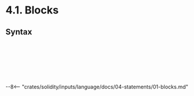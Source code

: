 <!-- This file is generated automatically by infrastructure scripts. Please don't edit by hand. -->

# 4.1. Blocks

## Syntax

```{ .ebnf #Block }

```

<pre ebnf-snippet="Block" style="display: none;"><a href="#Block"><span class="k">Block</span></a><span class="o"> = </span><span class="cm">(* open_brace: *)</span><span class="o"> </span><a href="../../01-file-structure/09-punctuation#OpenBrace"><span class="k">OPEN_BRACE</span></a><br /><span class="o">        </span><span class="cm">(* statements: *)</span><span class="o"> </span><a href="#Statements"><span class="k">Statements</span></a><br /><span class="o">        </span><span class="cm">(* close_brace: *)</span><span class="o"> </span><a href="../../01-file-structure/09-punctuation#CloseBrace"><span class="k">CLOSE_BRACE</span></a><span class="o">;</span></pre>

```{ .ebnf #Statements }

```

<pre ebnf-snippet="Statements" style="display: none;"><a href="#Statements"><span class="k">Statements</span></a><span class="o"> = </span><span class="cm">(* item: *)</span><span class="o"> </span><a href="#Statement"><span class="k">Statement</span></a><span class="o">*</span><span class="o">;</span></pre>

```{ .ebnf #Statement }

```

<pre ebnf-snippet="Statement" style="display: none;"><a href="#Statement"><span class="k">Statement</span></a><span class="o"> = </span><span class="cm">(* variant: *)</span><span class="o"> </span><a href="../03-control-statements#IfStatement"><span class="k">IfStatement</span></a><br /><span class="o">          | </span><span class="cm">(* variant: *)</span><span class="o"> </span><a href="../03-control-statements#ForStatement"><span class="k">ForStatement</span></a><br /><span class="o">          | </span><span class="cm">(* variant: *)</span><span class="o"> </span><a href="../03-control-statements#WhileStatement"><span class="k">WhileStatement</span></a><br /><span class="o">          | </span><span class="cm">(* variant: *)</span><span class="o"> </span><a href="../03-control-statements#DoWhileStatement"><span class="k">DoWhileStatement</span></a><br /><span class="o">          | </span><span class="cm">(* variant: *)</span><span class="o"> </span><a href="../03-control-statements#ContinueStatement"><span class="k">ContinueStatement</span></a><br /><span class="o">          | </span><span class="cm">(* variant: *)</span><span class="o"> </span><a href="../03-control-statements#BreakStatement"><span class="k">BreakStatement</span></a><br /><span class="o">          | </span><span class="cm">(* variant: *)</span><span class="o"> </span><a href="../03-control-statements#ReturnStatement"><span class="k">ReturnStatement</span></a><br /><span class="o">          | </span><span class="cm">(* variant: *)</span><span class="o"> </span><a href="../04-error-handling#ThrowStatement"><span class="k">ThrowStatement</span></a><span class="o"> </span><span class="cm">(* Deprecated in 0.5.0 *)</span><br /><span class="o">          | </span><span class="cm">(* variant: *)</span><span class="o"> </span><a href="../03-control-statements#EmitStatement"><span class="k">EmitStatement</span></a><span class="o"> </span><span class="cm">(* Introduced in 0.4.21 *)</span><br /><span class="o">          | </span><span class="cm">(* variant: *)</span><span class="o"> </span><a href="../04-error-handling#TryStatement"><span class="k">TryStatement</span></a><span class="o"> </span><span class="cm">(* Introduced in 0.6.0 *)</span><br /><span class="o">          | </span><span class="cm">(* variant: *)</span><span class="o"> </span><a href="../04-error-handling#RevertStatement"><span class="k">RevertStatement</span></a><span class="o"> </span><span class="cm">(* Introduced in 0.8.4 *)</span><br /><span class="o">          | </span><span class="cm">(* variant: *)</span><span class="o"> </span><a href="#AssemblyStatement"><span class="k">AssemblyStatement</span></a><br /><span class="o">          | </span><span class="cm">(* variant: *)</span><span class="o"> </span><a href="#Block"><span class="k">Block</span></a><br /><span class="o">          | </span><span class="cm">(* variant: *)</span><span class="o"> </span><a href="#UncheckedBlock"><span class="k">UncheckedBlock</span></a><span class="o"> </span><span class="cm">(* Introduced in 0.8.0 *)</span><br /><span class="o">          | </span><span class="cm">(* variant: *)</span><span class="o"> </span><a href="../02-declaration-statements#TupleDeconstructionStatement"><span class="k">TupleDeconstructionStatement</span></a><br /><span class="o">          | </span><span class="cm">(* variant: *)</span><span class="o"> </span><a href="../02-declaration-statements#VariableDeclarationStatement"><span class="k">VariableDeclarationStatement</span></a><br /><span class="o">          | </span><span class="cm">(* variant: *)</span><span class="o"> </span><a href="#ExpressionStatement"><span class="k">ExpressionStatement</span></a><span class="o">;</span></pre>

```{ .ebnf #UncheckedBlock }

```

<pre ebnf-snippet="UncheckedBlock" style="display: none;"><span class="cm">(* Introduced in 0.8.0 *)</span><br /><a href="#UncheckedBlock"><span class="k">UncheckedBlock</span></a><span class="o"> = </span><span class="cm">(* unchecked_keyword: *)</span><span class="o"> </span><a href="../../01-file-structure/08-keywords#UncheckedKeyword"><span class="k">UNCHECKED_KEYWORD</span></a><br /><span class="o">                 </span><span class="cm">(* block: *)</span><span class="o"> </span><a href="#Block"><span class="k">Block</span></a><span class="o">;</span></pre>

```{ .ebnf #ExpressionStatement }

```

<pre ebnf-snippet="ExpressionStatement" style="display: none;"><a href="#ExpressionStatement"><span class="k">ExpressionStatement</span></a><span class="o"> = </span><span class="cm">(* expression: *)</span><span class="o"> </span><a href="../../05-expressions/01-base-expressions#Expression"><span class="k">Expression</span></a><br /><span class="o">                      </span><span class="cm">(* semicolon: *)</span><span class="o"> </span><a href="../../01-file-structure/09-punctuation#Semicolon"><span class="k">SEMICOLON</span></a><span class="o">;</span></pre>

```{ .ebnf #AssemblyStatement }

```

<pre ebnf-snippet="AssemblyStatement" style="display: none;"><a href="#AssemblyStatement"><span class="k">AssemblyStatement</span></a><span class="o"> = </span><span class="cm">(* assembly_keyword: *)</span><span class="o"> </span><a href="../../01-file-structure/08-keywords#AssemblyKeyword"><span class="k">ASSEMBLY_KEYWORD</span></a><br /><span class="o">                    </span><span class="cm">(* label: *)</span><span class="o"> </span><a href="../../05-expressions/05-strings#StringLiteral"><span class="k">StringLiteral</span></a><span class="o">?</span><br /><span class="o">                    </span><span class="cm">(* flags: *)</span><span class="o"> </span><a href="#AssemblyFlagsDeclaration"><span class="k">AssemblyFlagsDeclaration</span></a><span class="o">?</span><span class="o"> </span><span class="cm">(* Introduced in 0.8.13 *)</span><br /><span class="o">                    </span><span class="cm">(* body: *)</span><span class="o"> </span><a href="../../06-yul/01-yul-statements#YulBlock"><span class="k">YulBlock</span></a><span class="o">;</span></pre>

```{ .ebnf #AssemblyFlagsDeclaration }

```

<pre ebnf-snippet="AssemblyFlagsDeclaration" style="display: none;"><span class="cm">(* Introduced in 0.8.13 *)</span><br /><a href="#AssemblyFlagsDeclaration"><span class="k">AssemblyFlagsDeclaration</span></a><span class="o"> = </span><span class="cm">(* open_paren: *)</span><span class="o"> </span><a href="../../01-file-structure/09-punctuation#OpenParen"><span class="k">OPEN_PAREN</span></a><br /><span class="o">                           </span><span class="cm">(* flags: *)</span><span class="o"> </span><a href="#AssemblyFlags"><span class="k">AssemblyFlags</span></a><br /><span class="o">                           </span><span class="cm">(* close_paren: *)</span><span class="o"> </span><a href="../../01-file-structure/09-punctuation#CloseParen"><span class="k">CLOSE_PAREN</span></a><span class="o">;</span></pre>

```{ .ebnf #AssemblyFlags }

```

<pre ebnf-snippet="AssemblyFlags" style="display: none;"><span class="cm">(* Introduced in 0.8.13 *)</span><br /><a href="#AssemblyFlags"><span class="k">AssemblyFlags</span></a><span class="o"> = </span><span class="cm">(* item: *)</span><span class="o"> </span><a href="../../05-expressions/05-strings#StringLiteral"><span class="k">StringLiteral</span></a><span class="o"> </span><span class="o">(</span><span class="cm">(* separator: *)</span><span class="o"> </span><a href="../../01-file-structure/09-punctuation#Comma"><span class="k">COMMA</span></a><span class="o"> </span><span class="cm">(* item: *)</span><span class="o"> </span><a href="../../05-expressions/05-strings#StringLiteral"><span class="k">StringLiteral</span></a><span class="o">)</span><span class="o">*</span><span class="o">;</span></pre>

--8<-- "crates/solidity/inputs/language/docs/04-statements/01-blocks.md"
